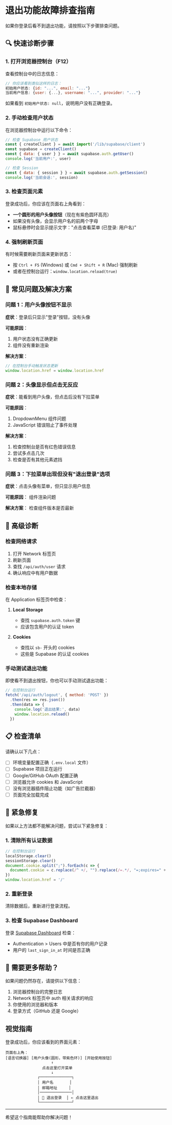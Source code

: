 # 退出功能故障排查指南

如果你登录后看不到退出功能，请按照以下步骤排查问题。

## 🔍 快速诊断步骤

### 1. 打开浏览器控制台（F12）

查看控制台中的日志信息：

```javascript
// 你应该看到类似这样的日志：
初始用户状态: {id: "...", email: "..."}
当前用户信息: {user: {...}, username: "...", provider: "..."}
```

如果看到 `初始用户状态: null`，说明用户没有正确登录。

### 2. 手动检查用户状态

在浏览器控制台中运行以下命令：

```javascript
// 检查 Supabase 用户状态
const { createClient } = await import('/lib/supabase/client')
const supabase = createClient()
const { data: { user } } = await supabase.auth.getUser()
console.log('当前用户:', user)

// 检查 Session
const { data: { session } } = await supabase.auth.getSession()
console.log('当前会话:', session)
```

### 3. 检查页面元素

登录成功后，你应该在页面右上角看到：

- **一个圆形的用户头像按钮**（现在有紫色圆环高亮）
- 如果没有头像，会显示用户名的前两个字母
- 鼠标悬停时会显示提示文字："点击查看菜单 (已登录: 用户名)"

### 4. 强制刷新页面

有时候需要刷新页面来更新状态：

- 按 `Ctrl + F5` (Windows) 或 `Cmd + Shift + R` (Mac) 强制刷新
- 或者在控制台运行：`window.location.reload(true)`

## 🐛 常见问题及解决方案

### 问题 1：用户头像按钮不显示

**症状**：登录后只显示"登录"按钮，没有头像

**可能原因**：
1. 用户状态没有正确更新
2. 组件没有重新渲染

**解决方案**：
```javascript
// 在控制台手动触发状态更新
window.location.href = window.location.href
```

### 问题 2：头像显示但点击无反应

**症状**：能看到用户头像，但点击后没有下拉菜单

**可能原因**：
1. DropdownMenu 组件问题
2. JavaScript 错误阻止了事件处理

**解决方案**：
1. 检查控制台是否有红色错误信息
2. 尝试多点击几次
3. 检查是否有其他元素遮挡

### 问题 3：下拉菜单出现但没有"退出登录"选项

**症状**：点击头像有菜单，但只显示用户信息

**可能原因**：
组件渲染问题

**解决方案**：
检查组件版本是否最新

## 🔧 高级诊断

### 检查网络请求

1. 打开 Network 标签页
2. 刷新页面
3. 查找 `/api/auth/user` 请求
4. 确认响应中有用户数据

### 检查本地存储

在 Application 标签页中检查：

1. **Local Storage**
   - 查找 `supabase.auth.token` 键
   - 应该包含用户的认证 token

2. **Cookies**
   - 查找以 `sb-` 开头的 cookies
   - 这些是 Supabase 的认证 cookies

### 手动测试退出功能

即使看不到退出按钮，你也可以手动测试退出功能：

```javascript
// 在控制台运行
fetch('/api/auth/logout', { method: 'POST' })
  .then(res => res.json())
  .then(data => {
    console.log('退出结果:', data)
    window.location.reload()
  })
```

## 📋 检查清单

请确认以下几点：

- [ ] 环境变量配置正确（`.env.local` 文件）
- [ ] Supabase 项目正在运行
- [ ] Google/GitHub OAuth 配置正确
- [ ] 浏览器允许 cookies 和 JavaScript
- [ ] 没有浏览器插件阻止功能（如广告拦截器）
- [ ] 页面完全加载完成

## 🚨 紧急修复

如果以上方法都不能解决问题，尝试以下紧急修复：

### 1. 清除所有认证数据

```javascript
// 在控制台运行
localStorage.clear()
sessionStorage.clear()
document.cookie.split(";").forEach(c => {
  document.cookie = c.replace(/^ +/, "").replace(/=.*/, "=;expires=" + new Date().toUTCString() + ";path=/")
})
window.location.href = '/'
```

### 2. 重新登录

清除数据后，重新进行登录流程。

### 3. 检查 Supabase Dashboard

登录 [Supabase Dashboard](https://app.supabase.com) 检查：
- Authentication > Users 中是否有你的用户记录
- 用户的 `last_sign_in_at` 时间是否正确

## 💬 需要更多帮助？

如果问题仍然存在，请提供以下信息：

1. 浏览器控制台的完整日志
2. Network 标签页中 auth 相关请求的响应
3. 你使用的浏览器和版本
4. 登录方式（GitHub 还是 Google）

## 视觉指南

登录成功后，你应该看到的界面元素：

```
页面右上角：
[语言切换器] [用户头像(圆形，带紫色环)] [开始使用按钮]
                    ↑
                点击这里打开菜单
                    ↓
              ┌──────────────┐
              │ 用户名       │
              │ 邮箱地址     │
              │──────────────│
              │ 🚪 退出登录  │ ← 点击这里退出
              └──────────────┘
```

---

希望这个指南能帮助你解决问题！
